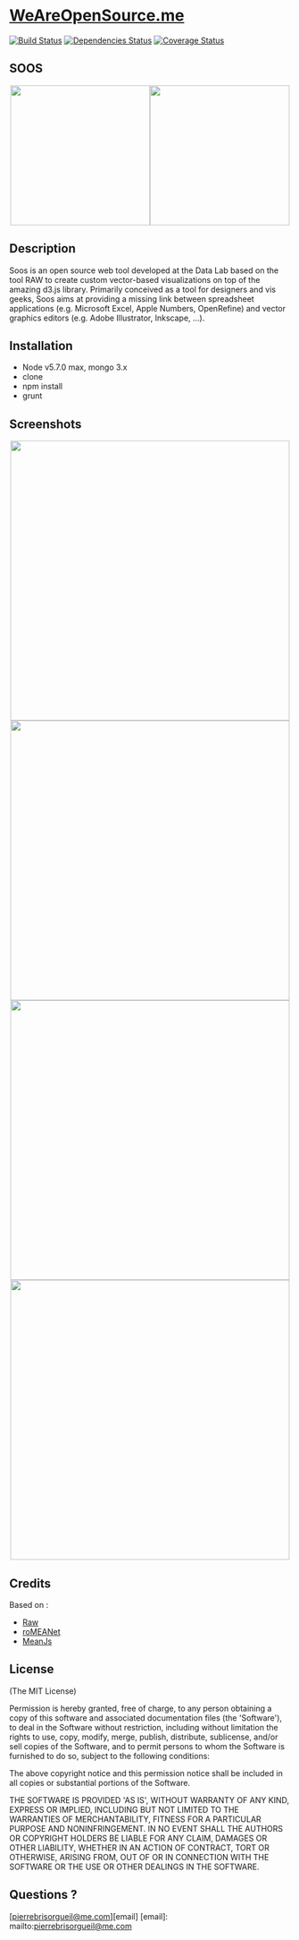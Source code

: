 # [WeAreOpenSource.me](https://weareopensource.me)

[![Build Status](https://travis-ci.org/weareopensource/roMEANet-SOOS.svg?branch=master)](https://travis-ci.org/weareopensource/roMEANet-SOOS)
[![Dependencies Status](https://david-dm.org/weareopensource/roMEANet-SOOS.svg)](https://david-dm.org/weareopensource/roMEANet-SOOS)
[![Coverage Status](https://coveralls.io/repos/weareopensource/roMEANet-SOOS/badge.svg?branch=master&service=github)](https://coveralls.io/github/weareopensource/roMEANet-SOOS?branch=master)


## SOOS

<div style="text-align:center"><img src="https://github.com/weareopensource/roMEANet-SOOS/blob/master/modules/raws/client/img/brand/logo-soos-big.png?raw=true" width="250px"/><img src="https://github.com/weareopensource/roMEANet-SOOS/blob/master/modules/raws/client/img/brand/easter-eggs.png?raw=true" width="250px"/></div>

## Description

Soos is an open source web tool developed at the Data Lab based on the tool RAW to create custom vector-based visualizations on top of the amazing d3.js library. Primarily conceived as a tool for designers and vis geeks, Soos aims at providing a missing link between spreadsheet applications (e.g. Microsoft Excel, Apple Numbers, OpenRefine) and vector graphics editors (e.g. Adobe Illustrator, Inkscape, ...).

## Installation

* Node v5.7.0 max, mongo 3.x
* clone
* npm install
* grunt

## Screenshots

<div style="text-align:center"><a href="https://github.com/weareopensource/roMEANet-SOOS/blob/master/modules/raws/client/img/screenshots/01.png?raw=true"><img src="https://github.com/weareopensource/roMEANet-SOOS/blob/master/modules/raws/client/img/screenshots/01.png?raw=true" width="500px"/></a>
<a href="https://github.com/weareopensource/roMEANet-SOOS/blob/master/modules/raws/client/img/screenshots/02.png?raw=true"><img src="https://github.com/weareopensource/roMEANet-SOOS/blob/master/modules/raws/client/img/screenshots/02.png?raw=true" width="500px"/></a>
<a href="https://github.com/weareopensource/roMEANet-SOOS/blob/master/modules/raws/client/img/screenshots/03.png?raw=true"><img src="https://github.com/weareopensource/roMEANet-SOOS/blob/master/modules/raws/client/img/screenshots/03.png?raw=true" width="500px"/></a>
<a href="https://github.com/weareopensource/roMEANet-SOOS/blob/master/modules/raws/client/img/screenshots/04.png?raw=true"><img src="https://github.com/weareopensource/roMEANet-SOOS/blob/master/modules/raws/client/img/screenshots/04.png?raw=true" width="500px"/></a></div>


## Credits
Based on :
* [Raw](http://raw.densitydesign.org/)
* [roMEANet](https://github.com/weareopensource/roMEANet)
* [MeanJs](http://meanjs.org/)

## License
(The MIT License)

Permission is hereby granted, free of charge, to any person obtaining
a copy of this software and associated documentation files (the
'Software'), to deal in the Software without restriction, including
without limitation the rights to use, copy, modify, merge, publish,
distribute, sublicense, and/or sell copies of the Software, and to
permit persons to whom the Software is furnished to do so, subject to
the following conditions:

The above copyright notice and this permission notice shall be
included in all copies or substantial portions of the Software.

THE SOFTWARE IS PROVIDED 'AS IS', WITHOUT WARRANTY OF ANY KIND,
EXPRESS OR IMPLIED, INCLUDING BUT NOT LIMITED TO THE WARRANTIES OF
MERCHANTABILITY, FITNESS FOR A PARTICULAR PURPOSE AND NONINFRINGEMENT.
IN NO EVENT SHALL THE AUTHORS OR COPYRIGHT HOLDERS BE LIABLE FOR ANY
CLAIM, DAMAGES OR OTHER LIABILITY, WHETHER IN AN ACTION OF CONTRACT,
TORT OR OTHERWISE, ARISING FROM, OUT OF OR IN CONNECTION WITH THE
SOFTWARE OR THE USE OR OTHER DEALINGS IN THE SOFTWARE.

## Questions ?

[pierrebrisorgueil@me.com][email]
[email]: mailto:pierrebrisorgueil@me.com
